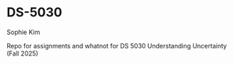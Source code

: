 # DS-5030

Sophie Kim 

Repo for assignments and whatnot for DS 5030 Understanding Uncertainty (Fall 2025)

